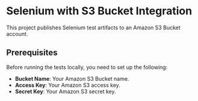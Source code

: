 # Selenium with S3 Bucket Integration

This project publishes Selenium test artifacts to an Amazon S3 Bucket account. 

## Prerequisites

Before running the tests locally, you need to set up the following:

- **Bucket Name**: Your Amazon S3 Bucket name.
- **Access Key**: Your Amazon S3 access key.
- **Secret Key**: Your Amazon S3 secret key.
